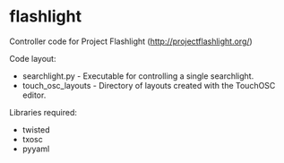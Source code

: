 flashlight
==========

Controller code for Project Flashlight (http://projectflashlight.org/)

Code layout:
  * searchlight.py - Executable for controlling a single searchlight.
  * touch\_osc\_layouts - Directory of layouts created with the TouchOSC editor.

Libraries required:
  * twisted
  * txosc
  * pyyaml
